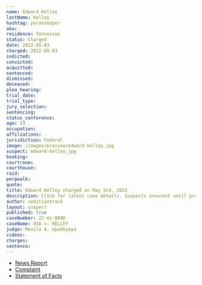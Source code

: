 ```yaml
---
name: Edward Kelley
lastName: Kelley
hashtag: parasnooper
aka:
residence: Tennessee
status: Charged
date: 2022-05-03
charged: 2022-05-03
indicted:
convicted:
acquitted:
sentenced:
dismissed:
deceased:
plea_hearing:
trial_date:
trial_type:
jury_selection:
sentencing:
status_conference:
age: 33
occupation:
affiliations:
jurisdiction: Federal
image: /images/preview/edward-kelley.jpg
suspect: edward-kelley.jpg
booking:
courtroom:
courthouse:
raid:
perpwalk:
quote:
title: Edward Kelley charged on May 3rd, 2022
description: Click for latest case details. Suspects innocent until proven guilty.
author: seditiontrack
layout: suspect
published: true
caseNumber: 22-mj-0096
caseName: USA v. KELLEY
judge: Moxila A. Upadhyaya
videos:
charges:
sentence:
---
```

- [News Report](https://www.wjhl.com/news/regional/tennessee/fbi-maryville-man-was-among-first-to-enter-u-s-capitol-on-january-6/)
- [Complaint](https://www.justice.gov/usao-dc/case-multi-defendant/file/1499341/download)
- [Statement of Facts](https://www.justice.gov/usao-dc/case-multi-defendant/file/1499346/download)
